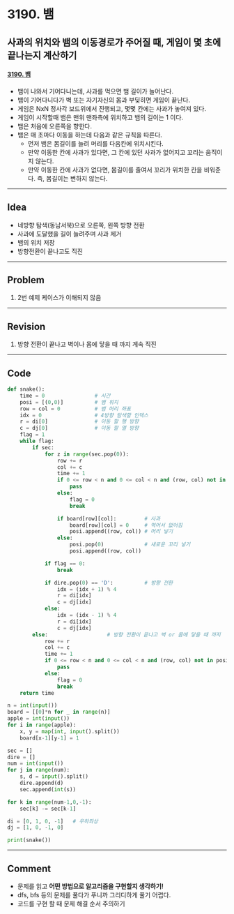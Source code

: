 # 3190. 뱀

## 사과의 위치와 뱀의 이동경로가 주어질 때, 게임이 몇 초에 끝나는지 계산하기

#### [3190. 뱀](https://www.acmicpc.net/problem/3190)

- 뱀이 나와서 기어다니는데, 사과를 먹으면 뱀 길이가 늘어난다.
- 뱀이 기어다니다가 벽 또는 자기자신의 몸과 부딪히면 게임이 끝난다.
- 게임은 NxN 정사각 보드위에서 진행되고, 몇몇 칸에는 사과가 놓여져 있다.
- 게임이 시작할때 뱀은 맨위 맨좌측에 위치하고 뱀의 길이는 1 이다.
- 뱀은 처음에 오른쪽을 향한다.
- 뱀은 매 초마다 이동을 하는데 다음과 같은 규칙을 따른다.
  - 먼저 뱀은 몸길이를 늘려 머리를 다음칸에 위치시킨다.
  - 만약 이동한 칸에 사과가 있다면, 그 칸에 있던 사과가 없어지고 꼬리는 움직이지 않는다.
  - 만약 이동한 칸에 사과가 없다면, 몸길이를 줄여서 꼬리가 위치한 칸을 비워준다. 즉, 몸길이는 변하지 않는다.

---

## Idea

- 네방향 탐색(동남서북)으로 오른쪽, 왼쪽 방향 전환 
- 사과에 도달했을 길이 늘려주며 사과 제거
- 뱀의 위치 저장
- 방향전환이 끝나고도 직진

---

## Problem

1.  2번 예제 케이스가 이해되지 않음

---

## Revision

1. 방향 전환이 끝나고 벽이나 몸에 닿을 때 까지 계속 직진


---

## Code

```python
def snake():
    time = 0                # 시간
    posi = [(0,0)]          # 뱀 위치
    row = col = 0           # 뱀 머리 좌표
    idx = 0                 # 4방향 탐색할 인덱스
    r = di[0]               # 이동 할 행 방향
    c = dj[0]               # 이동 할 열 방향
    flag = 1
    while flag:
        if sec:
            for z in range(sec.pop(0)):
                row += r
                col += c
                time += 1
                if 0 <= row < n and 0 <= col < n and (row, col) not in posi: # 벽체크, 자신과 안만남
                    pass
                else:
                    flag = 0
                    break

                if board[row][col]:         # 사과
                    board[row][col] = 0     # 먹어서 없어짐
                    posi.append((row, col)) # 머리 넣기
                else:
                    posi.pop(0)             # 새로운 꼬리 넣기
                    posi.append((row, col))

            if flag == 0:
                break

            if dire.pop(0) == 'D':			# 방향 전환
                idx = (idx + 1) % 4
                r = di[idx]
                c = dj[idx]
            else:
                idx = (idx - 1) % 4
                r = di[idx]
                c = dj[idx]
        else:                   # 방향 전환이 끝나고 벽 or 몸에 닿을 때 까지
            row += r
            col += c
            time += 1
            if 0 <= row < n and 0 <= col < n and (row, col) not in posi:  # 벽체크, 자신과 안만남
                pass
            else:
                flag = 0
                break
    return time

n = int(input())
board = [[0]*n for _ in range(n)]
apple = int(input())
for i in range(apple):
    x, y = map(int, input().split())
    board[x-1][y-1] = 1

sec = []
dire = []
num = int(input())
for j in range(num):
    s, d = input().split()
    dire.append(d)
    sec.append(int(s))

for k in range(num-1,0,-1):
    sec[k] -= sec[k-1]

di = [0, 1, 0, -1]   # 우하좌상
dj = [1, 0, -1, 0]

print(snake())
```

---

## Comment

- 문제를 읽고 **어떤 방법으로 알고리즘을 구현할지 생각하기!**
- dfs, bfs 등의 문제를 풀다가 푸니까 그리디하게 풀기 어렵다.
- 코드를 구현 할 때 문제 해결 순서 주의하기
